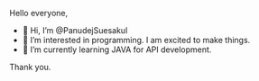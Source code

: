 Hello everyone,

- 👋 Hi, I’m @PanudejSuesakul
- 👀 I’m interested in programming. I am excited to make things.
- 🌱 I’m currently learning JAVA for API development.

Thank you.
<!---
PanudejSuesakul/PanudejSuesakul is a ✨ special ✨ repository because its `README.md` (this file) appears on your GitHub profile.
You can click the Preview link to take a look at your changes.
--->
